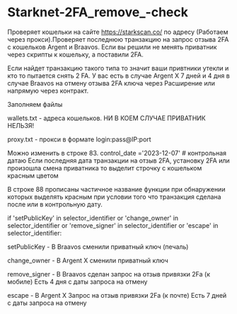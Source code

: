 # Starknet-2FA_remove_-check 

Проверяет кошельки на сайте https://starkscan.co/ по адресу (Работаем через прокси).Проверяет последнюю транзакцию на запрос отзыва 2FA с кошельков Argent и Braavos. Если вы решили не менять приватник через скрипты к кошельку, а поставили 2FA. 

Если найдет транзакцию такого типа то значит ваши привтники утекли и кто то пытается снять 2 FA. У вас есть в случае Argent X 7 дней и 4 дня в случае Braavos на отмену отзыва 2FA ключа через Расширение или напрямую через контракт.

Заполняем файлы

wallets.txt - адреса кошельков. НИ В КОЕМ СЛУЧАЕ ПРИВАТНИК НЕЛЬЗЯ!

proxy.txt - прокси в формате login:pass@IP:port 

Можно изменить в строке 83. control_date ='2023-12-07' # контрольная датаю Если последняя дата транзакции на отзыв 2FA, установку 2FA или произошла смена приватника то выделит строчку с кошельком красным цветом

В строке 88  прописаны  частичное название функции при обнаружении которых выделять  красным при условии того что транзакция сделана после или в контрольную дату.

if 'setPublicKey' in selector_identifier or 'change_owner' in selector_identifier or 'remove_signer' in selector_identifier or 'escape' in selector_identifier:

setPublicKey - В Braavos сменили приватный ключ (печаль)

change_owner - В Argent X сменили приватный ключ 

remove_signer - В Braavos сделан запрос на отзыв привязки 2Fa (к мобиле) Есть 4 дня с даты запроса на отмену

escape - В Argent X Запрос на отзыв привязки 2Fa (к почте) Есть 7 дней с даты запроса на отмену


